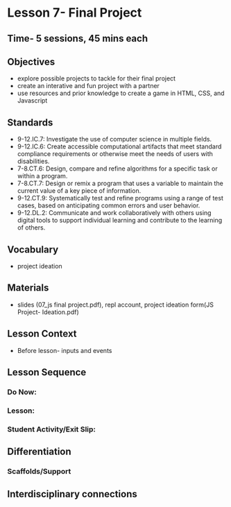 # Lesson 7- Final Project
## Time- 5 sessions, 45 mins each

## Objectives
* explore possible projects to tackle for their final project
* create an interative and fun project with a partner
* use resources and prior knowledge to create a game in HTML, CSS, and Javascript

## Standards
* 9-12.IC.7: Investigate the use of computer science in multiple fields.
* 9-12.IC.6: Create accessible computational artifacts that meet standard compliance requirements or otherwise meet the needs of users with disabilities.
* 7-8.CT.6: Design, compare and refine algorithms for a specific task or within a program.
* 7-8.CT.7: Design or remix a program that uses a variable to maintain the current value of a key piece of information.
* 9-12.CT.9: Systematically test and refine programs using a range of test cases, based on anticipating common errors and user behavior.
* 9-12.DL.2: Communicate and work collaboratively with others using digital tools to support individual learning and contribute to the learning of others.

## Vocabulary
  * project ideation
  
## Materials
  * slides (07_js final project.pdf), repl account, project ideation form(JS Project- Ideation.pdf)

## Lesson Context
* Before lesson- inputs and events

## Lesson Sequence
### Do Now:
### Lesson:
### Student Activity/Exit Slip:

## Differentiation
### Scaffolds/Support

## Interdisciplinary connections
